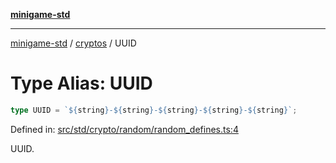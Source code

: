 [**minigame-std**](../../../README.md)

***

[minigame-std](../../../README.md) / [cryptos](../README.md) / UUID

# Type Alias: UUID

```ts
type UUID = `${string}-${string}-${string}-${string}-${string}`;
```

Defined in: [src/std/crypto/random/random\_defines.ts:4](https://github.com/JiangJie/minigame-std/blob/c702c23d8258d9dd96d873df515d0027c84fb302/src/std/crypto/random/random_defines.ts#L4)

UUID.
